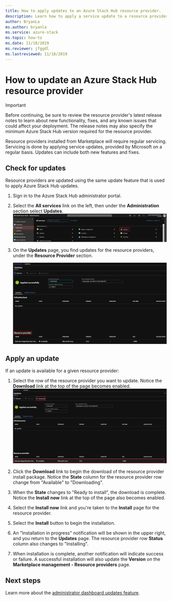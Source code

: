 ```yaml
---
title: How to apply updates to an Azure Stack Hub resource provider.
description: Learn how to apply a service update to a resource provider on Azure Stack Hub. 
author: BryanLa
ms.author: bryanla
ms.service: azure-stack
ms.topic: how-to
ms.date: 11/18/2019
ms.reviewer: jfggdl
ms.lastreviewed: 11/18/2019
---
```


# How to update an Azure Stack Hub resource provider

> [!IMPORTANT]
> Before continuing, be sure to review the resource provider's latest release notes to learn about new functionality, fixes, and any known issues that could affect your deployment. The release notes may also specify the minimum Azure Stack Hub version required for the resource provider.

Resource providers installed from Marketplace will require regular servicing. Servicing is done by applying service updates, provided by Microsoft on a regular basis. Updates can include both new features and fixes.  

## Check for updates

Resource providers are updated using the same update feature that is used to apply Azure Stack Hub updates.

1. Sign in to the Azure Stack Hub administrator portal.
2. Select the **All services** link on the left, then under the **Administration** section select **Updates**.
   ![All services page](media/resource-provider-apply-updates/1-all-services.png)

3. On the **Updates** page, you find updates for the resource providers, under the **Resource Provider** section.

   [![Update available page](media/resource-provider-apply-updates/3-update-available.png)](media/resource-provider-apply-updates/3-update-available.png#lightbox)

## Apply an update

If an update is available for a given resource provider:

1. Select the row of the resource provider you want to update. Notice the **Download** link at the top of the page becomes enabled.
   [![Update available page](media/resource-provider-apply-updates/4-download.png)](media/resource-provider-apply-updates/3-update-available.png#lightbox)

2. Click the **Download** link to begin the download of the resource provider install package. Notice the **State** column for the resource provider row change from "Available" to "Downloading".
3. When the **State** changes to "Ready to install", the download is complete. Notice the **Install now** link at the top of the page also becomes enabled.
4. Select the **Install now** link and you're taken to the **Install** page for the resource provider. 
5. Select the **Install** button to begin the installation.
6. An "Installation in progress" notification will be shown in the upper right, and you return to the **Updates** page. The resource provider row **Status** column also changes to "Installing".
7. When installation is complete, another notification will indicate success or failure. A successful installation will also update the **Version** on the **Marketplace management - Resource providers** page.

## Next steps

Learn more about the [administrator dashboard updates feature](azure-stack-apply-updates.md).
